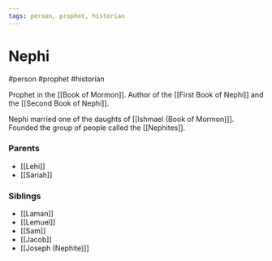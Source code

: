 ```yaml
---
tags: person, prophet, historian
---
```

# Nephi
#person #prophet #historian

Prophet in the [[Book of Mormon]].  Author of the [[First Book of Nephi]] and the [[Second Book of Nephi]].

Nephi married one of the daughts of [[Ishmael (Book of Mormon)]].  Founded the group of people called the [[Nephites]].

### Parents
- [[Lehi]]
- [[Sariah]]

### Siblings
- [[Laman]]
- [[Lemuel]]
- [[Sam]]
- [[Jacob]]
- [[Joseph (Nephite)]]

